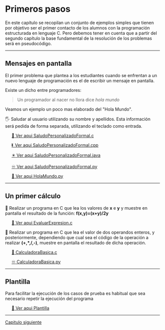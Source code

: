 # **Primeros pasos**

En este capítulo se recopilan un conjunto de ejemplos simples que tienen por objetivo ser el primer contacto de los alumnos con la programación estructurada en lenguaje C. Pero debemos tener en cuenta que a partir del segundo capítulo la base fundamental de la resolución de los problemas será en pseudocódigo.

*********

## Mensajes en pantalla

 El primer problema que plantea a los estudiantes cuando se enfrentan a un nuevo lenguaje de programación es el de escribir un mensaje en pantalla.

 Existe un dicho entre programadores:

>Un programador al nacer no llora dice *hola mundo*

Veamos un ejemplo un poco mas elaborado del "Hola Mundo".

:raised_hand_with_fingers_splayed: Saludar al usuario utilizando su nombre y apellidos. Esta información será pedida de forma separada, utilizando el teclado como entrada.

 &ensp;&ensp;&ensp;[:arrow_down_small: Ver aqui  SaludoPersonalizadoFormal.c](https://github.com/MaterialesProgramacion/ProblemasProgramacion/tree/master/Primeros_pasos/SaludoPersonalizadoFormal.c)

  &ensp;&ensp;&ensp;[:arrow_double_down: Ver aqui  SaludoPersonalizadoFormal.cpp](https://github.com/MaterialesProgramacion/ProblemasProgramacion/tree/master/Primeros_pasos/SaludoPersonalizadoFormal.cpp)

  &ensp;&ensp;&ensp;[:eight_pointed_black_star: Ver aqui  SaludoPersonalizadoFormal.java](https://github.com/MaterialesProgramacion/ProblemasProgramacion/tree/master/Primeros_pasos/SaludoPersonalizadoFormal.java)


 &ensp;&ensp;&ensp;[:infinity: Ver aqui  SaludoPersonalizadoFormal.py](https://github.com/MaterialesProgramacion/ProblemasProgramacion/tree/master/Primeros_pasos/SaludoPersonalizadoFormal.py)

 &ensp;&ensp;&ensp;[:arrow_down_small: Ver aqui  HolaMundo.py](https://github.com/MaterialesProgramacion/ProblemasProgramacion/tree/master/Primeros_pasos/SaludoPersonalizadoFormal.)

*********

## Un primer cálculo

 :abacus:  Realizar un programa en C que lea los valores de **x** e **y** y muestre en pantalla el resultado de la función:
**f(x,y)=(x+y)/2y**

 &ensp;&ensp;&ensp;[:arrow_down_small: Ver aqui  EvaluarExpresion.c](https://github.com/MaterialesProgramacion/ProblemasProgramacion/tree/master/Primeros_pasos/EvaluarExpresion.c)

:abacus:  Realizar un programa en C que lea el valor de dos operandos enteros, y posteriormente, dependiendo que cual sea el código  de la operación a realizar **(+,*,/,-)**, muestre en pantalla el resultado de dicha operación.

&ensp;&ensp;&ensp;[:arrow_down_small: CalculadoraBasica.c](https://github.com/MaterialesProgramacion/ProblemasProgramacion/tree/master/Primeros_pasos/CalculadoraBasica.c)

&ensp;&ensp;&ensp;[:infinity: CalculadoraBasica.py](https://github.com/MaterialesProgramacion/ProblemasProgramacion/tree/master/Primeros_pasos/CalculadoraBasica.py)

*********
## Plantilla

Para facilitar la ejecución de los casos de prueba es habitual que sea necesario repetir la ejecución del programa

 &ensp;&ensp;&ensp;[:arrow_down_small: Ver aqui  Plantilla](https://github.com/MaterialesProgramacion/ProblemasProgramacion/blob/master/Primeros_pasos/template.c)

*********

[Capitulo siguiente](https://github.com/MaterialesProgramacion/ProblemasProgramacion/blob/master/secuencia.md)
